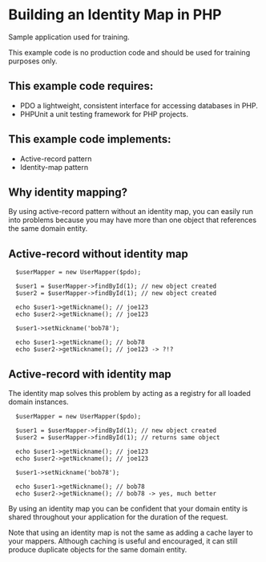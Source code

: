 Building an Identity Map in PHP
===============================

Sample application used for training.

This example code is no production code and should be used for training
purposes only.

This example code requires:
---------------------------
* PDO a lightweight, consistent interface for accessing databases in PHP.
* PHPUnit a unit testing framework for PHP projects.

This example code implements:
-----------------------
* Active-record pattern
* Identity-map pattern

Why identity mapping?
---------------------
By using active-record pattern without an identity map, you can easily run
into problems because you may have more than one object that references
the same domain entity.

Active-record without identity map
----------------------------------

      $userMapper = new UserMapper($pdo);

      $user1 = $userMapper->findById(1); // new object created
      $user2 = $userMapper->findById(1); // new object created

      echo $user1->getNickname(); // joe123
      echo $user2->getNickname(); // joe123

      $user1->setNickname('bob78');

      echo $user1->getNickname(); // bob78
      echo $user2->getNickname(); // joe123 -> ?!?

Active-record with identity map
----------------------------------
The identity map solves this problem by acting as a registry for all
loaded domain instances.

      $userMapper = new UserMapper($pdo);

      $user1 = $userMapper->findById(1); // new object created
      $user2 = $userMapper->findById(1); // returns same object

      echo $user1->getNickname(); // joe123
      echo $user2->getNickname(); // joe123

      $user1->setNickname('bob78');

      echo $user1->getNickname(); // bob78
      echo $user2->getNickname(); // bob78 -> yes, much better

By using an identity map you can be confident that your domain entity is
shared throughout your application for the duration of the request.

Note that using an identity map is not the same as adding a cache layer
to your mappers. Although caching is useful and encouraged, it can still
produce duplicate objects for the same domain entity.